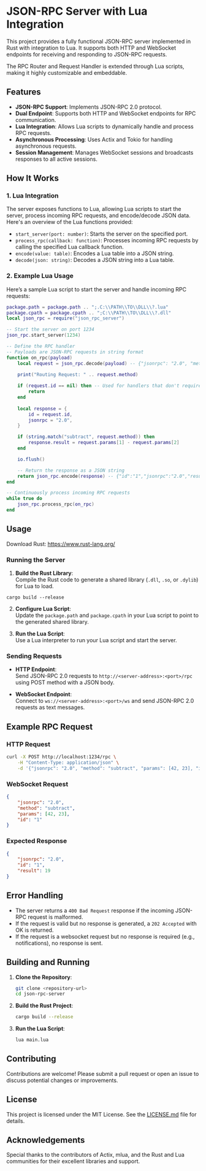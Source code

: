 # JSON-RPC Server with Lua Integration

This project provides a fully functional JSON-RPC server implemented in Rust with integration to Lua. 
It supports both HTTP and WebSocket endpoints for receiving and responding to JSON-RPC requests. 

The RPC Router and Request Handler is extended through Lua scripts, making it highly customizable and embeddable.

## Features

- **JSON-RPC Support**: Implements JSON-RPC 2.0 protocol.
- **Dual Endpoint**: Supports both HTTP and WebSocket endpoints for RPC communication.
- **Lua Integration**: Allows Lua scripts to dynamically handle and process RPC requests.
- **Asynchronous Processing**: Uses Actix and Tokio for handling asynchronous requests.
- **Session Management**: Manages WebSocket sessions and broadcasts responses to all active sessions.

## How It Works

### 1. Lua Integration

The server exposes functions to Lua, allowing Lua scripts to start the server, process incoming RPC requests, and encode/decode JSON data. Here's an overview of the Lua functions provided:

- `start_server(port: number)`: Starts the server on the specified port.
- `process_rpc(callback: function)`: Processes incoming RPC requests by calling the specified Lua callback function.
- `encode(value: table)`: Encodes a Lua table into a JSON string.
- `decode(json: string)`: Decodes a JSON string into a Lua table.

### 2. Example Lua Usage

Here’s a sample Lua script to start the server and handle incoming RPC requests:

```lua
package.path = package.path .. ";.C:\\PATH\\TO\\DLL\\?.lua"
package.cpath = package.cpath .. ";C:\\PATH\\TO\\DLL\\?.dll"
local json_rpc = require("json_rpc_server")

-- Start the server on port 1234
json_rpc.start_server(1234)

-- Define the RPC handler
-- Payloads are JSON-RPC requests in string format
function on_rpc(payload)
    local request = json_rpc.decode(payload) -- {"jsonrpc": "2.0", "method": "subtract", "params": [42, 23], "id": "1"}

    print("Routing Request: " .. request.method)
    
    if (request.id == nil) then -- Used for handlers that don't require a response
        return
    end
    
    local response = {
        id = request.id,
        jsonrpc = "2.0",
    }

    if (string.match("subtract", request.method)) then
        response.result = request.params[1] - request.params[2]
    end

    io.flush()

    -- Return the response as a JSON string
    return json_rpc.encode(response) -- {"id":"1","jsonrpc":"2.0","result":19}
end

-- Continuously process incoming RPC requests
while true do
    json_rpc.process_rpc(on_rpc)
end
```

## Usage

Download Rust: https://www.rust-lang.org/

### Running the Server

1. **Build the Rust Library**:  
   Compile the Rust code to generate a shared library (`.dll`, `.so`, or `.dylib`) for Lua to load.

```shell 
cargo build --release
```

2. **Configure Lua Script**:  
   Update the `package.path` and `package.cpath` in your Lua script to point to the generated shared library.

3. **Run the Lua Script**:  
   Use a Lua interpreter to run your Lua script and start the server.

### Sending Requests

- **HTTP Endpoint**:  
  Send JSON-RPC 2.0 requests to `http://<server-address>:<port>/rpc` using POST method with a JSON body.

- **WebSocket Endpoint**:  
  Connect to `ws://<server-address>:<port>/ws` and send JSON-RPC 2.0 requests as text messages.

## Example RPC Request

### HTTP Request

```bash
curl -X POST http://localhost:1234/rpc \
    -H "Content-Type: application/json" \
    -d '{"jsonrpc": "2.0", "method": "subtract", "params": [42, 23], "id": "1"}'
```

### WebSocket Request

```json
{
    "jsonrpc": "2.0",
    "method": "subtract",
    "params": [42, 23],
    "id": "1"
}
```

### Expected Response

```json
{
    "jsonrpc": "2.0",
    "id": "1",
    "result": 19
}
```

## Error Handling

- The server returns a `400 Bad Request` response if the incoming JSON-RPC request is malformed.
- If the request is valid but no response is generated, a `202 Accepted` with OK is returned.
- If the request is a websocket request but no response is required (e.g., notifications), no response is sent.

## Building and Running

1. **Clone the Repository**:

   ```bash
   git clone <repository-url>
   cd json-rpc-server
   ```

2. **Build the Rust Project**:

   ```bash
   cargo build --release
   ```

3. **Run the Lua Script**:

   ```bash
   lua main.lua
   ```

## Contributing

Contributions are welcome! Please submit a pull request or open an issue to discuss potential changes or improvements.

## License

This project is licensed under the MIT License. See the [LICENSE.md](LICENSE.md) file for details.

## Acknowledgements

Special thanks to the contributors of Actix, mlua, and the Rust and Lua communities for their excellent libraries and support.
